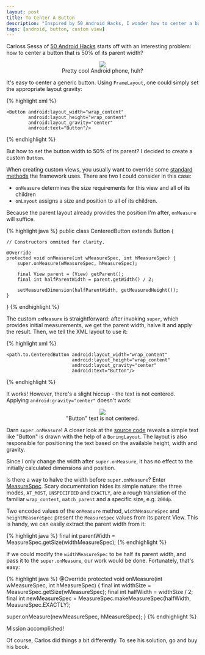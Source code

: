 ```yaml
---
layout: post
title: To Center A Button
description: "Inspired by 50 Android Hacks, I wonder how to center a button that must be 50% of its parent."
tags: [android, button, custom view]
---
```


Carloss Sessa of [50 Android Hacks](http://www.amazon.com/50-Android-Hacks-Carlos-Sessa/dp/1617290564) starts off with an interesting problem: how to center a button that is 50% of its parent width?

<center>
  <figure>
    <img src="http://i.imgur.com/DW6JWEo.png"/>
    <figcaption>Pretty cool Android phone, huh?</figcaption>
  </figure>
</center>

It's easy to center a generic button. Using <code>FrameLayout</code>, one could simply set the appropriate layout gravity:

{% highlight xml %}
<?xml version="1.0" encoding="utf-8"?>
<FrameLayout xmlns:android="default_schema"
             android:layout_width="match_parent"
             android:layout_height="match_parent">

    <Button android:layout_width="wrap_content"
            android:layout_height="wrap_content"
            android:layout_gravity="center"
            android:text="Button"/>

</FrameLayout>
{% endhighlight %}

But how to set the button width to 50% of its parent? I decided to create a custom `Button`. 

When creating custom views, you usually want to override some [standard methods](http://developer.android.com/reference/android/view/View.html) the framework uses. There are two I could consider in this case: 

* `onMeasure` determines the size requirements for this view and all of its children
* `onLayout` assigns a size and position to all of its children.

Because the parent layout already provides the position I'm after, `onMeasure` will suffice.

{% highlight java %}
public class CenteredButton extends Button {

    // Constructors ommited for clarity.

    @Override
    protected void onMeasure(int wMeasureSpec, int hMeasureSpec) {
        super.onMeasure(wMeasureSpec, hMeasureSpec);

        final View parent = (View) getParent();
        final int halfParentWidth = parent.getWidth() / 2;

        setMeasuredDimension(halfParentWidth, getMeasuredHeight());
    }
    
}
{% endhighlight %}

The custom `onMeasure` is straightforward: after invoking `super`, which provides initial measurements, we get the parent width, halve it and apply the result. Then, we tell the XML layout to use it:

{% highlight xml %}
<?xml version="1.0" encoding="utf-8"?>
<FrameLayout xmlns:android="default_schema"
             android:layout_width="match_parent"
             android:layout_height="match_parent">

    <path.to.CenteredButton android:layout_width="wrap_content"
                            android:layout_height="wrap_content"
                            android:layout_gravity="center"
                            android:text="Button"/>

</FrameLayout>
{% endhighlight %}

It works! However, there's a slight hiccup - the text is not centered. Applying `android:gravity="center"` doesn't work:

<center>
  <figure>
    <img src="http://i.imgur.com/4huD0rH.png"/>
    <figcaption>"Button" text is not centered.</figcaption>
  </figure>
</center> 

Darn `super.onMeasure`! A closer look at the [source code](http://grepcode.com/file/repository.grepcode.com/java/ext/com.google.android/android/4.4.2_r1/android/widget/Button.java/) reveals a simple text like "Button" is drawn with the help of a `BoringLayout`. The layout is also responsible for positioning the text based on the available height, width and gravity. 

Since I only change the width after `super.onMeasure`, it has no effect to the initially calculated dimensions and position.

Is there a way to halve the width before `super.onMeasure`? Enter [MeasureSpec](http://developer.android.com/reference/android/view/View.MeasureSpec.html). Scary documentation hides its simple nature: the three modes, `AT_MOST`, `UNSPECIFIED` and `EXACTLY`, are a rough translation of the familiar `wrap_content`, `match_parent` and a specific size, e.g. `200dp`. 

Two encoded values of the `onMeasure` method, `widthMeasureSpec` and `heightMeasureSpec` present the `MeasureSpec` values from its parent View. This is handy, we can easily extract the parent width from it: 

{% highlight java %}
final int parentWidth = MeasureSpec.getSize(widthMeasureSpec);
{% endhighlight %}

If we could modify the `widthMeasureSpec` to be half its parent width, and pass it to the `super.onMeasure`, our work would be done. Fortunately, that's easy:

{% highlight java %}
@Override
protected void onMeasure(int wMeasureSpec, int hMeasureSpec) {
  final int widthSize = MeasureSpec.getSize(wMeasureSpec);
  final int halfWidth = widthSize / 2;
  final int newMeasureSpec = 
    MeasureSpec.makeMeasureSpec(halfWidth, MeasureSpec.EXACTLY);
    
  super.onMeasure(newMeasureSpec, hMeasureSpec);
}
{% endhighlight %}

Mission accomplished! 

Of course, Carlos did things a bit differently. To see his solution, go and buy his book.
